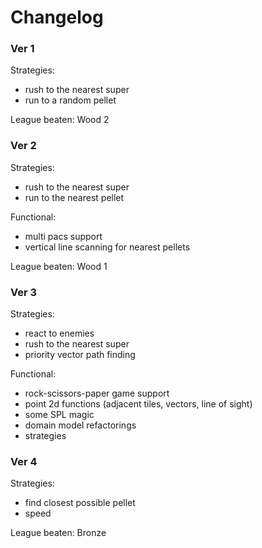 # Changelog

### Ver 1

Strategies:
- rush to the nearest super
- run to a random pellet

League beaten: Wood 2

### Ver 2

Strategies:
- rush to the nearest super
- run to the nearest pellet

Functional:
- multi pacs support
- vertical line scanning for nearest pellets

League beaten: Wood 1

### Ver 3

Strategies:
- react to enemies
- rush to the nearest super
- priority vector path finding

Functional:
- rock-scissors-paper game support
- point 2d functions (adjacent tiles, vectors, line of sight)
- some SPL magic
- domain model refactorings
- strategies

### Ver 4

Strategies:
- find closest possible pellet
- speed

League beaten: Bronze
